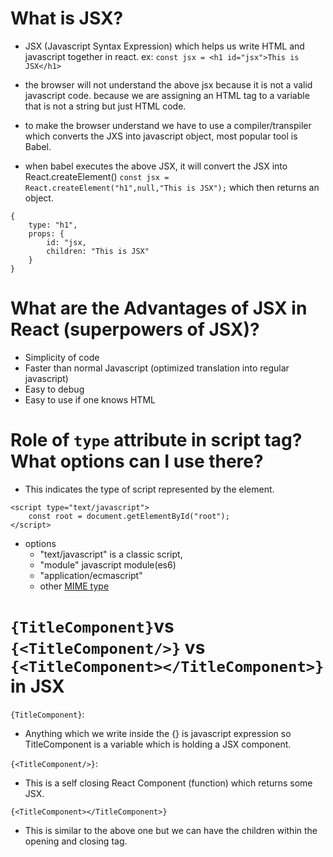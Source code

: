 # What is JSX?

- JSX (Javascript Syntax Expression) which helps us write HTML and javascript together in react.
  ex: `const jsx = <h1 id="jsx">This is JSX</h1>`

- the browser will not understand the above jsx because it is not a valid javascript code. because we are assigning an HTML tag to a variable that is not a string but just HTML code.

- to make the browser understand we have to use a compiler/transpiler which converts the JXS into javascript object, most popular tool is Babel.

- when babel executes the above JSX, it will convert the JSX into React.createElement() `const jsx = React.createElement("h1",null,"This is JSX");` which then returns an object.

```
{
    type: "h1",
    props: {
        id: "jsx,
        children: "This is JSX"
    }
}
```

# What are the Advantages of JSX in React (superpowers of JSX)?

- Simplicity of code
- Faster than normal Javascript (optimized translation into regular javascript)
- Easy to debug
- Easy to use if one knows HTML

# Role of `type` attribute in script tag? What options can I use there?

- This indicates the type of script represented by the element.

```
<script type="text/javascript">
    const root = document.getElementById("root");
</script>
```

- options
  - "text/javascript" is a classic script,
  - "module" javascript module(es6)
  - "application/ecmascript"
  - other [MIME type](http://www.iana.org/assignments/media-types/media-types.xhtml)

# `{TitleComponent}`vs `{<TitleComponent/>}` vs `{<TitleComponent></TitleComponent>}` in JSX

`{TitleComponent}`:

- Anything which we write inside the {} is javascript expression so TitleComponent is a variable which is holding a JSX component.

`{<TitleComponent/>}`:

- This is a self closing React Component (function) which returns some JSX.

`{<TitleComponent></TitleComponent>}`

- This is similar to the above one but we can have the children within the opening and closing tag.
